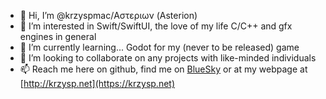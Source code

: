 - 👋 Hi, I’m @krzyspmac/Αστεριων (Asterion)
- 👀 I’m interested in Swift/SwiftUI, the love of my life C/C++ and gfx engines in general
- 🌱 I’m currently learning... Godot for my (never to be released) game
- 💞️ I’m looking to collaborate on any projects with like-minded individuals
- 📫 Reach me here on github, find me on [BlueSky](https://bsky.app/profile/krzyspmac.bsky.social) or at my webpage at [http://krzysp.net](https://krzysp.net)

<!---
krzyspmac/krzyspmac is a ✨ special ✨ repository because its `README.md` (this file) appears on your GitHub profile.
You can click the Preview link to take a look at your changes.
--->
